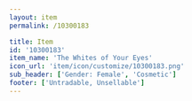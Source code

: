 ```yaml
---
layout: item
permalink: /10300183

title: Item
id: '10300183'
item_name: 'The Whites of Your Eyes'
icon_url: 'item/icon/customize/10300183.png'
sub_header: ['Gender: Female', 'Cosmetic']
footer: ['Untradable, Unsellable']
---
```

